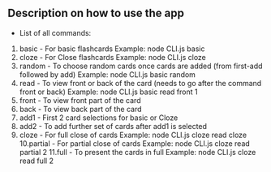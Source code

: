 ## Description on how to use the app

* List of all commands:
1. basic - For basic flashcards Example: node CLI.js basic
2. cloze - For Close flashcards Example: node CLI.js cloze
3. random - To choose random cards once cards are added (from first-add followed by add) Example: node CLI.js basic random
4. read - To view front or back of the card (needs to go after the command front or back) Example: node CLI.js basic read front 1
5. front - To view front part of the card 
6. back - To view back part of the card
7. add1 - First 2 card selections for basic or Cloze
8. add2 - To add further set of cards after add1 is selected
9. cloze - For full close of cards Example: node CLI.js cloze read cloze
10.partial - For partial close of cards Example: node CLI.js cloze read partial 2
11.full - To present the cards in full Example: node CLI.js cloze read full 2

